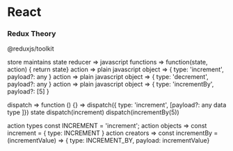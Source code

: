 # React


### Redux Theory
@reduxjs/toolkit

store maintains state
reducer => javascript functions => function(state, action) { return state}
action => plain javascript object => { type: 'increment', payload?: any }
action => plain javascript object => { type: 'decrement', payload?: any }
action => plain javascript object => { type: 'incrementBy', payload?: [5] }

dispatch => function () {} => dispatch({ type: 'increment', [payload?: any data type ]})
state
dispatch(increment)
dispatch(incrementBy(5))

action types const INCREMENT = 'increment';
action objects => const increment = { type: INCREMENT }
action creators => const incrementBy = (incrementValue) => { type: INCREMENT_BY, payload: incrementValue}
